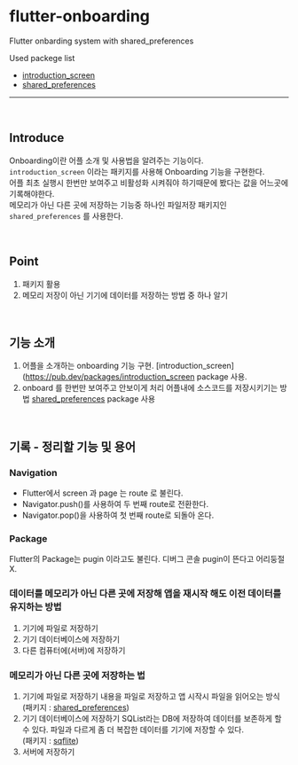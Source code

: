 <!--
프로젝트 끝나면 각 기능들을 정리한 새로운 나만의 프로젝트를 만들어 깃허브에 올리자.
시간이 많이 걸리더라도 해야 내것이 된다.
-->

# flutter-onboarding
Flutter onbarding system with shared_preferences

Used packege list   
- [introduction_screen](https://pub.dev/packages/introduction_screen)
- [shared_preferences](https://pub.dev/packages/shared_preferences/example)

---

<br>

## Introduce  
Onboarding이란 어플 소개 및 사용법을 알려주는 기능이다.  
`introduction_screen` 이라는 패키지를 사용해 Onboarding 기능을 구현한다.  
어플 최초 실행시 한번만 보여주고 비활성화 시켜줘야 하기때문에 봤다는 값을 어느곳에 기록해야한다.  
메모리가 아닌 다른 곳에 저장하는 기능중 하나인 파일저장 패키지인 `shared_preferences` 를 사용한다.

<br>

## Point  
1. 패키지 활용
2. 메모리 저장이 아닌 기기에 데이터를 저장하는 방법 중 하나 알기

<br>

## 기능 소개
1. 어플을 소개하는 onboarding 기능 구현. 
    [introduction_screen](https://pub.dev/packages/introduction_screen package 사용.
2. onboard 를 한번만 보여주고 안보이게 처리
    어플내에 소스코드를 저장시키기는 방법
    [shared_preferences](https://pub.dev/packages/shared_preferences/example) package 사용

<br>

## 기록 - 정리할 기능 및 용어

### Navigation  
- Flutter에서 screen 과 page 는 route 로 불린다.
- Navigator.push()를 사용하여 두 번째 route로 전환한다.
- Navigator.pop()을 사용하여 첫 번째 route로 되돌아 온다.

### Package  
Flutter의 Package는 pugin 이라고도 불린다. 디버그 콘솔 pugin이 뜬다고 어리둥절X.

### 데이터를 메모리가 아닌 다른 곳에 저장해 앱을 재시작 해도 이전 데이터를 유지하는 방법  
1. 기기에 파일로 저장하기
2. 기기 데이터베이스에 저장하기
3. 다른 컴퓨터에(서버)에 저장하기

### 메모리가 아닌 다른 곳에 저장하는 법
1. 기기에 파일로 저장하기
내용을 파일로 저장하고 앱 시작시 파일을 읽어오는 방식  
(패키지 : [shared_preferences](https://pub.dev/packages/shared_preferences/example))
2. 기기 데이터베이스에 저장하기
SQList라는 DB에 저장하여 데이터를 보존하게 할 수 있다. 파일과 다르게 좀 더 복잡한 데이터를 기기에 저장할 수 있다.  
(패키지 : [sqflite](https://pub.dev/packages/sqflite))
3. 서버에 저장하기

<br>


